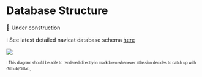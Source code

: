 # Database  Structure

🚧 Under construction

ℹ See latest detailed navicat database schema [here](https://drive.google.com/drive/folders/1cooZKF4DGPaROonQ6-KzFYkaEwHLZg2s)


[![](https://mermaid.ink/img/pako:eNrdWW1v4jgQ_itWPrcVUCiFb-wu3au2L6suPZ1WlSI3mYKPxI4ch5Yr_e9nxwk1iRMC19OxRz9QZR6PZ555ydi8Oh7zwRk6wL8QPOU4fKBIfuawfGbcR6vV8TF7RR4nAjjB7gzHbiYbogdH_tngxIem0IizP8ETVWilaUMrpr6bW1ML3KZwtUIL7zmFqWcmBqjgS1csIyj6X48q6slXNWWxiK91eANsOGPDxizhnjSTVTqziSg6UpZWmoWFwN4slOTkhj2RAExEJK1cU5ZbnT40UVJQxBStskBsFuWwVZPdVhsJKR9XoB6TmFCIYzeU5RO4HqYLHFcYN49IhcSXJUdZLIhXAXhnc4NBbaKOh4XgXFyusIJDJnK1iUxi4C5njTVb0lmttkFLqjXcSil61UJduujT5dfLm4lc9v0burmdoJv7q6t8O_WZjP-YIC-JBQvlHjFMFXUxKgAWOEjAlSZFLCaCMFpCeDNMKQTl57lqDgFOV85IVEJxWACVO8SCAw7jglQyJZfrkrLJsCfIQpoFJb1KGmEuKPB036JxMpPUnoknEg6G8PJ6_GMyuv4uKx-wAN_FQlJo4-_-_vLLGvW4RDYlSeQ3UJKjHpda8Ka_Sq1zt_j-Prr7_NvortPrIYpDQBUW_Mceow2Xs-ZpOJp5Kf1t7Kh9XwPlQyybX6Ry0ipPeIAOkCD9j-pg-xHUbnW6DRlSm-icO1ge8tloPyo65yhdXU-FggWYTg--dsxpYTdCpHz8dXyHJBnAtyQGUvPvdsYapFire25WocHGp9vbq_HoBqne7bInN444oTY-1l6nr869s6CuNdZbuzZgPV3-m0YomH4Xp2V50AlpEPD-9nJTLmxKMuh64k-BF3bSMqx-TyjkxbeKaJiTliUyu-yWaamErvdOD0y7ZUEaeiPGv2hc9wrXO2kbRyQ7g5I_u60XV7ejbE5F5b6mayabK2xcaMA7I-VWtPCe1BCaBAIVdw09H5dlBxetlOIGcfqgEizeKVgDCh9beuoguFveGEUniAi2NuAW0gORU32YmuEgADqF0lGIUQ8iM0WMWat0wiquliLBisOYEogZB3DD0tkHXsBL5MFI5n0ShpgvLe9XL2Ax-PakTUUbpXBwGW09AOtkrJsV5hH5B_1ZRqvAtH2G0UFQccVFyaHxqG55ttZWfpWx93zTpL5KU9b_YTQ3qBKzJHykmATlfmm5G7Jwva0VGtBcYW1ky3uvL5t2jLT2XS0mNAl_mYhsY8mAKlIa10l-e7gjiw0qctcQFy6Z97InvQpoYFCjTvJ-ibt_M4mfmXCfCARNTu_N3uydblUnP7ScbUZz8Yp_18hnM0IMgUyxjSnBmFsKE0k-cHNM50T25eKo_AxkOitP0PJwD1y-Kt2Q0BohfkH7VsrWobZE2x7HuBrKdrO2djAuWbrPjc_aVIG5srTqVJ7BAubNa1BZN1J2fECXUF_OkRMCDzHxnaGTuvbgiBmE8OCoH0F8zOdqxZvE4USwH0vqOUPBEzhydOVkP846wyccxPJphKkzfHVenOFxu9UdnHRaZ_3zfrs1OO33jpylfHw2OOmqh91Wr3_W7rcHb0fOX4xJFacn3UGn024POmpp5_S0l-r7mQr1puATwfi1_mk4_YX47W864aqE?type=png)](https://mermaid.live/edit#pako:eNrdWW1v4jgQ_itWPrcVUCiFb-wu3au2L6suPZ1WlSI3mYKPxI4ch5Yr_e9nxwk1iRMC19OxRz9QZR6PZ555ydi8Oh7zwRk6wL8QPOU4fKBIfuawfGbcR6vV8TF7RR4nAjjB7gzHbiYbogdH_tngxIem0IizP8ETVWilaUMrpr6bW1ML3KZwtUIL7zmFqWcmBqjgS1csIyj6X48q6slXNWWxiK91eANsOGPDxizhnjSTVTqziSg6UpZWmoWFwN4slOTkhj2RAExEJK1cU5ZbnT40UVJQxBStskBsFuWwVZPdVhsJKR9XoB6TmFCIYzeU5RO4HqYLHFcYN49IhcSXJUdZLIhXAXhnc4NBbaKOh4XgXFyusIJDJnK1iUxi4C5njTVb0lmttkFLqjXcSil61UJduujT5dfLm4lc9v0burmdoJv7q6t8O_WZjP-YIC-JBQvlHjFMFXUxKgAWOEjAlSZFLCaCMFpCeDNMKQTl57lqDgFOV85IVEJxWACVO8SCAw7jglQyJZfrkrLJsCfIQpoFJb1KGmEuKPB036JxMpPUnoknEg6G8PJ6_GMyuv4uKx-wAN_FQlJo4-_-_vLLGvW4RDYlSeQ3UJKjHpda8Ka_Sq1zt_j-Prr7_NvortPrIYpDQBUW_Mceow2Xs-ZpOJp5Kf1t7Kh9XwPlQyybX6Ry0ipPeIAOkCD9j-pg-xHUbnW6DRlSm-icO1ge8tloPyo65yhdXU-FggWYTg--dsxpYTdCpHz8dXyHJBnAtyQGUvPvdsYapFire25WocHGp9vbq_HoBqne7bInN444oTY-1l6nr869s6CuNdZbuzZgPV3-m0YomH4Xp2V50AlpEPD-9nJTLmxKMuh64k-BF3bSMqx-TyjkxbeKaJiTliUyu-yWaamErvdOD0y7ZUEaeiPGv2hc9wrXO2kbRyQ7g5I_u60XV7ejbE5F5b6mayabK2xcaMA7I-VWtPCe1BCaBAIVdw09H5dlBxetlOIGcfqgEizeKVgDCh9beuoguFveGEUniAi2NuAW0gORU32YmuEgADqF0lGIUQ8iM0WMWat0wiquliLBisOYEogZB3DD0tkHXsBL5MFI5n0ShpgvLe9XL2Ax-PakTUUbpXBwGW09AOtkrJsV5hH5B_1ZRqvAtH2G0UFQccVFyaHxqG55ttZWfpWx93zTpL5KU9b_YTQ3qBKzJHykmATlfmm5G7Jwva0VGtBcYW1ky3uvL5t2jLT2XS0mNAl_mYhsY8mAKlIa10l-e7gjiw0qctcQFy6Z97InvQpoYFCjTvJ-ibt_M4mfmXCfCARNTu_N3uydblUnP7ScbUZz8Yp_18hnM0IMgUyxjSnBmFsKE0k-cHNM50T25eKo_AxkOitP0PJwD1y-Kt2Q0BohfkH7VsrWobZE2x7HuBrKdrO2djAuWbrPjc_aVIG5srTqVJ7BAubNa1BZN1J2fECXUF_OkRMCDzHxnaGTuvbgiBmE8OCoH0F8zOdqxZvE4USwH0vqOUPBEzhydOVkP846wyccxPJphKkzfHVenOFxu9UdnHRaZ_3zfrs1OO33jpylfHw2OOmqh91Wr3_W7rcHb0fOX4xJFacn3UGn024POmpp5_S0l-r7mQr1puATwfi1_mk4_YX47W864aqE)

<sub><sup>ℹ This diagram should be able to rendered directly in markdown whenever atlassian decides to catch up with Github/Gitlab</sup></sub>.   
